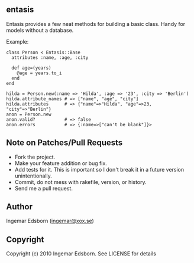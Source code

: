 entasis
-------

Entasis provides a few neat methods for building a basic class. Handy for models without a database.

Example:

    class Person < Entasis::Base
      attributes :name, :age, :city

      def age=(years)
        @age = years.to_i
      end
    end

    hilda = Person.new(:name => 'Hilda', :age => '23', :city => 'Berlin')
    hilda.attribute_names # => ["name", "age", "city"]
    hilda.attributes      # => {"name"=>"Hilda", "age"=>23, "city"=>"Berlin"}
    anon = Person.new
    anon.valid?           # => false
    anon.errors           # => {:name=>["can't be blank"]}>


Note on Patches/Pull Requests
-----------------------------

* Fork the project.
* Make your feature addition or bug fix.
* Add tests for it. This is important so I don't break it in a  future version unintentionally.
* Commit, do not mess with rakefile, version, or history.
* Send me a pull request.


Author
------

Ingemar Edsborn (ingemar@xox.se)


Copyright
---------

Copyright (c) 2010 Ingemar Edsborn. See LICENSE for details

